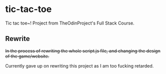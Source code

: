 # tic-tac-toe
Tic tac toe~! Project from TheOdinProject's Full Stack Course.

## Rewrite

<s>In the process of rewriting the whole script.js file, and changing the design of the game/website.</s>

Currently gave up on rewriting this project as I am too fucking retarded.
